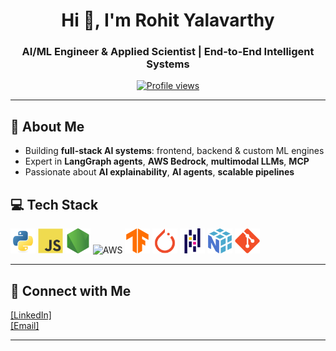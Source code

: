 <h1 align="center">Hi 👋, I'm Rohit Yalavarthy</h1>
<h3 align="center">AI/ML Engineer & Applied Scientist | End-to-End Intelligent Systems</h3>

<p align="center">
  <a href="https://github.com/rohityalavarthy"><img src="https://komarev.com/ghpvc/?username=rohityalavarthy&style=flat-square" alt="Profile views"></a>
</p>

---

## 💼 About Me
- Building **full-stack AI systems**: frontend, backend & custom ML engines  
- Expert in **LangGraph agents**, **AWS Bedrock**, **multimodal LLMs**, **MCP**  
- Passionate about **AI explainability**, **AI agents**, **scalable pipelines**

## 💻 Tech Stack

<p align="left">
  <img src="https://raw.githubusercontent.com/devicons/devicon/master/icons/python/python-original.svg" alt="Python" width="40" height="40" />
  <img src="https://raw.githubusercontent.com/devicons/devicon/master/icons/javascript/javascript-original.svg" alt="JavaScript" width="40" height="40" />
  <img src="https://raw.githubusercontent.com/devicons/devicon/master/icons/nodejs/nodejs-original.svg" alt="Node.js" width="40" height="40" />
  <img src="https://raw.githubusercontent.com/devicons/devicon/master/icons/aws/aws-original.svg" alt="AWS" width="40" height="40" />
  <img src="https://raw.githubusercontent.com/devicons/devicon/master/icons/tensorflow/tensorflow-original.svg" alt="TensorFlow" width="40" height="40" />
  <img src="https://raw.githubusercontent.com/devicons/devicon/master/icons/pytorch/pytorch-original.svg" alt="PyTorch" width="40" height="40" />
  <img src="https://raw.githubusercontent.com/devicons/devicon/master/icons/pandas/pandas-original.svg" alt="Pandas" width="40" height="40" />
  <img src="https://raw.githubusercontent.com/devicons/devicon/master/icons/numpy/numpy-original.svg" alt="NumPy" width="40" height="40" />
  <img src="https://raw.githubusercontent.com/devicons/devicon/master/icons/git/git-original.svg" alt="Git" width="40" height="40" />
</p>

---

## 🔗 Connect with Me

[[LinkedIn]](https://linkedin.com/in/rohityalavarthy)  
[[Email]](mailto:rohity.alavarthy@example.com)

---
<!--
**rohityalavarthy/rohityalavarthy** is a ✨ _special_ ✨ repository because its `README.md` appears on your GitHub profile.
-->
